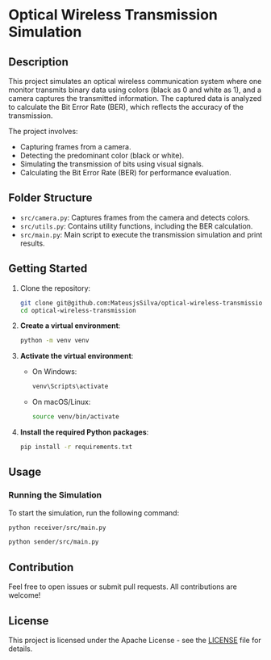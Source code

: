 # Optical Wireless Transmission Simulation

## Description

This project simulates an optical wireless communication system where one monitor transmits binary data using colors (black as 0 and white as 1), and a camera captures the transmitted information. The captured data is analyzed to calculate the Bit Error Rate (BER), which reflects the accuracy of the transmission.

The project involves:

- Capturing frames from a camera.
- Detecting the predominant color (black or white).
- Simulating the transmission of bits using visual signals.
- Calculating the Bit Error Rate (BER) for performance evaluation.

## Folder Structure

- `src/camera.py`: Captures frames from the camera and detects colors.
- `src/utils.py`: Contains utility functions, including the BER calculation.
- `src/main.py`: Main script to execute the transmission simulation and print results.

## Getting Started

1. Clone the repository:
    ```bash
    git clone git@github.com:MateusjsSilva/optical-wireless-transmission.git
    cd optical-wireless-transmission
    ```

2. **Create a virtual environment**:
    ```bash
    python -m venv venv
    ```

3. **Activate the virtual environment**:
    - On Windows:
        ```bash
        venv\Scripts\activate
        ```
    - On macOS/Linux:
        ```bash
        source venv/bin/activate
        ```

4. **Install the required Python packages**:
    ```bash
    pip install -r requirements.txt
    ```

## Usage

### Running the Simulation

To start the simulation, run the following command:

```bash
python receiver/src/main.py
```

```bash
python sender/src/main.py
```

## Contribution

Feel free to open issues or submit pull requests. All contributions are welcome!

## License

This project is licensed under the Apache License - see the [LICENSE](LICENSE) file for details.